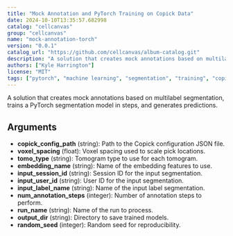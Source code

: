 ```yaml
---
title: "Mock Annotation and PyTorch Training on Copick Data"
date: 2024-10-10T13:35:57.682998
catalog: "cellcanvas"
group: "cellcanvas"
name: "mock-annotation-torch"
version: "0.0.1"
catalog_url: "https://github.com/cellcanvas/album-catalog.git"
description: "A solution that creates mock annotations based on multilabel segmentation, trains a PyTorch segmentation model in steps, and generates predictions."
authors: ["Kyle Harrington"]
license: "MIT"
tags: ["pytorch", "machine learning", "segmentation", "training", "copick", "mock annotation"]
---
```


A solution that creates mock annotations based on multilabel segmentation, trains a PyTorch segmentation model in steps, and generates predictions.

## Arguments

- **copick_config_path** (string): Path to the Copick configuration JSON file.
- **voxel_spacing** (float): Voxel spacing used to scale pick locations.
- **tomo_type** (string): Tomogram type to use for each tomogram.
- **embedding_name** (string): Name of the embedding features to use.
- **input_session_id** (string): Session ID for the input segmentation.
- **input_user_id** (string): User ID for the input segmentation.
- **input_label_name** (string): Name of the input label segmentation.
- **num_annotation_steps** (integer): Number of annotation steps to perform.
- **run_name** (string): Name of the run to process.
- **output_dir** (string): Directory to save trained models.
- **random_seed** (integer): Random seed for reproducibility.

